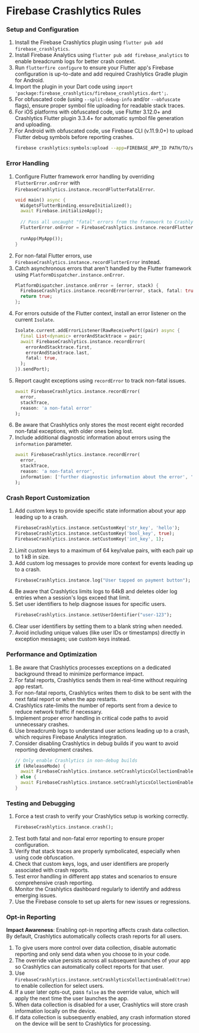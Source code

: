# Firebase Crashlytics Rules

### Setup and Configuration

1. Install the Firebase Crashlytics plugin using `flutter pub add firebase_crashlytics`.
2. Install Firebase Analytics using `flutter pub add firebase_analytics` to enable breadcrumb logs for better crash context.
3. Run `flutterfire configure` to ensure your Flutter app's Firebase configuration is up-to-date and add required Crashlytics Gradle plugin for Android.
4. Import the plugin in your Dart code using `import 'package:firebase_crashlytics/firebase_crashlytics.dart';`.
5. For obfuscated code (using `--split-debug-info` and/or `--obfuscate` flags), ensure proper symbol file uploading for readable stack traces.
6. For iOS platforms with obfuscated code, use Flutter 3.12.0+ and Crashlytics Flutter plugin 3.3.4+ for automatic symbol file generation and uploading.
7. For Android with obfuscated code, use Firebase CLI (v.11.9.0+) to upload Flutter debug symbols before reporting crashes.
   ```bash
   firebase crashlytics:symbols:upload --app=FIREBASE_APP_ID PATH/TO/symbols
   ```

### Error Handling

1. Configure Flutter framework error handling by overriding `FlutterError.onError` with `FirebaseCrashlytics.instance.recordFlutterFatalError`.
   ```dart
   void main() async {
     WidgetsFlutterBinding.ensureInitialized();
     await Firebase.initializeApp();
     
     // Pass all uncaught "fatal" errors from the framework to Crashlytics
     FlutterError.onError = FirebaseCrashlytics.instance.recordFlutterFatalError;
     
     runApp(MyApp());
   }
   ```
2. For non-fatal Flutter errors, use `FirebaseCrashlytics.instance.recordFlutterError` instead.
3. Catch asynchronous errors that aren't handled by the Flutter framework using `PlatformDispatcher.instance.onError`.
   ```dart
   PlatformDispatcher.instance.onError = (error, stack) {
     FirebaseCrashlytics.instance.recordError(error, stack, fatal: true);
     return true;
   };
   ```
4. For errors outside of the Flutter context, install an error listener on the current `Isolate`.
   ```dart
   Isolate.current.addErrorListener(RawReceivePort((pair) async {
     final List<dynamic> errorAndStacktrace = pair;
     await FirebaseCrashlytics.instance.recordError(
       errorAndStacktrace.first,
       errorAndStacktrace.last,
       fatal: true,
     );
   }).sendPort);
   ```
5. Report caught exceptions using `recordError` to track non-fatal issues.
   ```dart
   await FirebaseCrashlytics.instance.recordError(
     error,
     stackTrace,
     reason: 'a non-fatal error'
   );
   ```
6. Be aware that Crashlytics only stores the most recent eight recorded non-fatal exceptions, with older ones being lost.
7. Include additional diagnostic information about errors using the `information` parameter.
   ```dart
   await FirebaseCrashlytics.instance.recordError(
     error,
     stackTrace,
     reason: 'a non-fatal error',
     information: ['further diagnostic information about the error', 'version 2.0'],
   );
   ```

### Crash Report Customization

1. Add custom keys to provide specific state information about your app leading up to a crash.
   ```dart
   FirebaseCrashlytics.instance.setCustomKey('str_key', 'hello');
   FirebaseCrashlytics.instance.setCustomKey('bool_key', true);
   FirebaseCrashlytics.instance.setCustomKey('int_key', 1);
   ```
2. Limit custom keys to a maximum of 64 key/value pairs, with each pair up to 1 kB in size.
3. Add custom log messages to provide more context for events leading up to a crash.
   ```dart
   FirebaseCrashlytics.instance.log("User tapped on payment button");
   ```
4. Be aware that Crashlytics limits logs to 64kB and deletes older log entries when a session's logs exceed that limit.
5. Set user identifiers to help diagnose issues for specific users.
   ```dart
   FirebaseCrashlytics.instance.setUserIdentifier("user-123");
   ```
6. Clear user identifiers by setting them to a blank string when needed.
7. Avoid including unique values (like user IDs or timestamps) directly in exception messages; use custom keys instead.

### Performance and Optimization

1. Be aware that Crashlytics processes exceptions on a dedicated background thread to minimize performance impact.
2. For fatal reports, Crashlytics sends them in real-time without requiring app restart.
3. For non-fatal reports, Crashlytics writes them to disk to be sent with the next fatal report or when the app restarts.
4. Crashlytics rate-limits the number of reports sent from a device to reduce network traffic if necessary.
5. Implement proper error handling in critical code paths to avoid unnecessary crashes.
6. Use breadcrumb logs to understand user actions leading up to a crash, which requires Firebase Analytics integration.
7. Consider disabling Crashlytics in debug builds if you want to avoid reporting development crashes.
   ```dart
   // Only enable Crashlytics in non-debug builds
   if (kReleaseMode) {
     await FirebaseCrashlytics.instance.setCrashlyticsCollectionEnabled(true);
   } else {
     await FirebaseCrashlytics.instance.setCrashlyticsCollectionEnabled(false);
   }
   ```

### Testing and Debugging

1. Force a test crash to verify your Crashlytics setup is working correctly.
   ```dart
   FirebaseCrashlytics.instance.crash();
   ```
2. Test both fatal and non-fatal error reporting to ensure proper configuration.
3. Verify that stack traces are properly symbolicated, especially when using code obfuscation.
4. Check that custom keys, logs, and user identifiers are properly associated with crash reports.
5. Test error handling in different app states and scenarios to ensure comprehensive crash reporting.
6. Monitor the Crashlytics dashboard regularly to identify and address emerging issues.
7. Use the Firebase console to set up alerts for new issues or regressions.

### Opt-in Reporting

**Impact Awareness**: Enabling opt-in reporting affects crash data collection. By default, Crashlytics automatically collects crash reports for all users.

1. To give users more control over data collection, disable automatic reporting and only send data when you choose to in your code.
2. The override value persists across all subsequent launches of your app so Crashlytics can automatically collect reports for that user.
3. Use `FirebaseCrashlytics.instance.setCrashlyticsCollectionEnabled(true)` to enable collection for select users.
4. If a user later opts-out, pass `false` as the override value, which will apply the next time the user launches the app.
5. When data collection is disabled for a user, Crashlytics will store crash information locally on the device.
6. If data collection is subsequently enabled, any crash information stored on the device will be sent to Crashlytics for processing.
